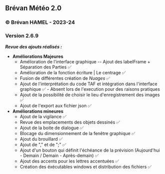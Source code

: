 ## Brévan Météo 2.0
### © Brévan HAMEL - 2023-24
### Version 2.6.9

***Revue des ajouts réalisés :***
   - **Améliorations Majeures**
     - Amélioration de l'interface graphique -- Ajout des labelFrame + Séparation des Parties ✅
     - Amélioration de la fonction écriture | Le centrage ✅
     - Fusion de différentes création de *Nuages* ✅
     - Ajout de l'interprétation du code TAF et intégration dans l'interface graphique ✅ - Absent lors de l'execution pour des raisons pratiques
     - Ajout de la possibilité de choisir le lieu d'enregistrement des images ✅
     - Ajout de l'export aux fichier json ✅
   - **Améliorations mineures**
     - Ajout de la vigilance ✅
     - Revue des emplacements des objets dessinés ✅
     - Ajout de la boite de dialogue ✅
     - Blocage du dimensionnement de la fenêtre graphique ✅
     - Ajout du brouillard ✅
     - Ajout de "," et de ";" ✅
     - Ajout d'un bouton qui définit l'échéance de la prévision (Aujourd'hui - Demain / Demain - Après-demain) ✅
     - Ajout des accents pour les lettres accentuées  ✅
     - Création des éxécutables windows et distribution des fichiers ✅

     
